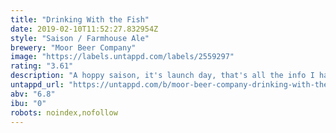 ```yaml
---
title: "Drinking With the Fish"
date: 2019-02-10T11:52:27.832954Z
style: "Saison / Farmhouse Ale"
brewery: "Moor Beer Company"
image: "https://labels.untappd.com/labels/2559297"
rating: "3.61"
description: "A hoppy saison, it's launch day, that's all the info I have. "
untappd_url: "https://untappd.com/b/moor-beer-company-drinking-with-the-fish/2559297"
abv: "6.8"
ibu: "0"
robots: noindex,nofollow
---
```

